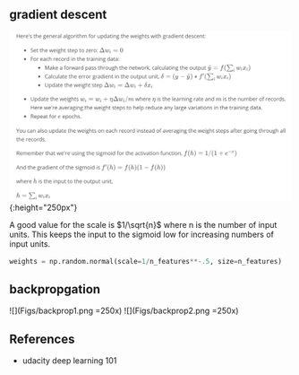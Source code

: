 ## gradient descent
![](Figs/gradient_pseudo.png)
{:height="250px"}

A good value for the scale is $1/\sqrt{n}$ where n is the number of input units. 
This keeps the input to the sigmoid low for increasing numbers of input units.
```python
weights = np.random.normal(scale=1/n_features**-.5, size=n_features)
```

## backpropgation
![](Figs/backprop1.png =250x)
![](Figs/backprop2.png =250x)


## References
* udacity deep learning 101
